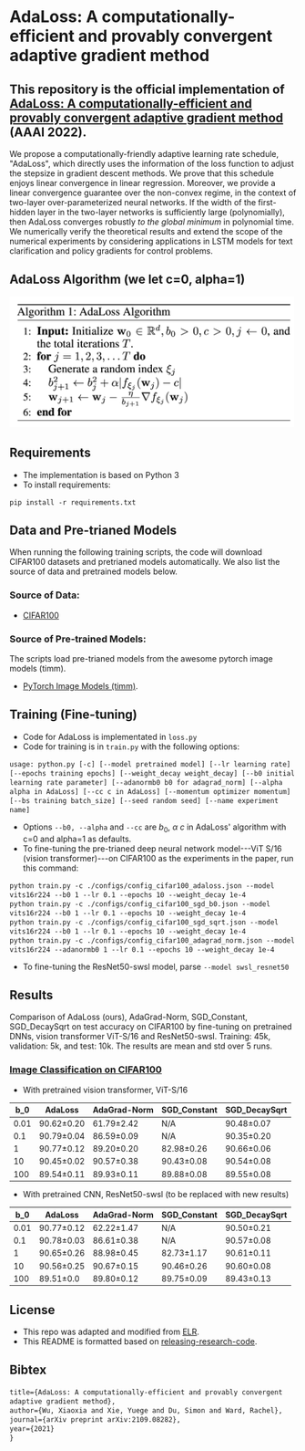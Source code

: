 # AdaLoss: A computationally-efficient and provably convergent adaptive gradient method

This repository is the official implementation of [AdaLoss: A computationally-efficient and provably convergent adaptive gradient method](https://arxiv.org/pdf/2109.08282.pdf) (AAAI 2022).
- 

We propose a computationally-friendly adaptive learning rate schedule, "AdaLoss", which directly uses the information of the loss function to adjust the stepsize in gradient descent methods. We prove that this schedule enjoys linear convergence in  linear regression.
Moreover, we provide a linear convergence guarantee over the non-convex regime, in the context of two-layer over-parameterized neural networks. If the width of the first-hidden layer in the two-layer networks is sufficiently large (polynomially), then AdaLoss converges robustly *to the global minimum* in polynomial time. We numerically verify the theoretical results and extend the scope of the numerical experiments by considering applications in LSTM models for text clarification and policy gradients for control problems.

## AdaLoss Algorithm (we let c=0, alpha=1)
<img src="figures/adaloss.png" width=500>

## Requirements
- The implementation is based on Python 3
- To install requirements:

```setup
pip install -r requirements.txt
```

## Data and Pre-trianed Models
When running the following training scripts, the code will download CIFAR100 datasets and pretrianed models automatically. We also list the source of data and pretrained models below. 
### Source of Data:
- [CIFAR100](https://www.cs.toronto.edu/~kriz/cifar.html)
### Source of Pre-trained Models: 
The scripts load pre-trianed models from the awesome pytorch image models (timm).
- [PyTorch Image Models (timm)](https://github.com/rwightman/pytorch-image-models).

## Training (Fine-tuning)
- Code for AdaLoss is implementated in ```loss.py```
- Code for training is in ```train.py``` with the following options:
```
usage: python.py [-c] [--model pretrained model] [--lr learning rate] [--epochs training epochs] [--weight_decay weight_decay] [--b0 initial learning rate parameter] [--adanormb0 b0 for adagrad_norm] [--alpha alpha in AdaLoss] [--cc c in AdaLoss] [--momentum optimizer momentum] [--bs training batch_size] [--seed random seed] [--name experiment name]
```
- Options ```--b0, --alpha``` and ```--cc``` are $b_0$, $\alpha$ $c$ in AdaLoss' algorithm with c=0 and alpha=1 as defaults.
- To fine-tuning the pre-trianed deep neural network model---ViT S/16 (vision transformer)---on CIFAR100 as the experiments in the paper, run this command:

```train
python train.py -c ./configs/config_cifar100_adaloss.json --model vits16r224 --b0 1 --lr 0.1 --epochs 10 --weight_decay 1e-4 
python train.py -c ./configs/config_cifar100_sgd_b0.json --model vits16r224 --b0 1 --lr 0.1 --epochs 10 --weight_decay 1e-4
python train.py -c ./configs/config_cifar100_sgd_sqrt.json --model vits16r224 --b0 1 --lr 0.1 --epochs 10 --weight_decay 1e-4
python train.py -c ./configs/config_cifar100_adagrad_norm.json --model vits16r224 --adanormb0 1 --lr 0.1 --epochs 10 --weight_decay 1e-4   
```
- To fine-tuning the ResNet50-swsl model, parse ```--model swsl_resnet50```

## Results

Comparison of AdaLoss (ours), AdaGrad-Norm, SGD_Constant, SGD_DecaySqrt on test accuracy on CIFAR100 by fine-tuning on pretrained DNNs, vision transformer ViT-S/16 and ResNet50-swsl. 
Training: 45k, validation: 5k, and test: 10k. The results are mean and std over 5 runs.

### [Image Classification on CIFAR100](https://www.cs.toronto.edu/~kriz/cifar.html)
- With pretrained vision transformer, ViT-S/16

| b_0  | AdaLoss        | AdaGrad-Norm   | SGD\_Constant  | SGD\_DecaySqrt |
|--------|----------------|----------------|----------------|----------------|
| 0.01   | 90.62±0.20 | 61.79±2.42 | N/A            | 90.48±0.07 |
| 0.1    | 90.79±0.04 | 86.59±0.09 | N/A            | 90.35±0.20 |
| 1      | 90.77±0.12 | 89.20±0.20 | 82.98±0.26 | 90.66±0.06 |
| 10     | 90.45±0.02 | 90.57±0.38 | 90.43±0.08 | 90.54±0.08 |
| 100    | 89.54±0.11 | 89.93±0.11 | 89.88±0.08 | 89.55±0.08 |

- With pretrained CNN, ResNet50-swsl (to be replaced with new results)

| b_0    | AdaLoss        | AdaGrad-Norm   | SGD_Constant   | SGD_DecaySqrt  |
|--------|----------------|----------------|----------------|----------------|
| 0.01   | 90.77±0.12 | 62.22±1.47 | N/A            | 90.50±0.21 |
| 0.1    | 90.78±0.03 | 86.61±0.38 | N/A            | 90.57±0.08 |
| 1      | 90.65±0.26 | 88.98±0.45 | 82.73±1.17 | 90.61±0.11 |
| 10     | 90.56±0.25 | 90.67±0.15 | 90.46±0.26 | 90.60±0.08 |
| 100    | 89.51±0.0  | 89.80±0.12 | 89.75±0.09 | 89.43±0.13 |


## License 
- This repo was adapted and modified from [ELR](https://github.com/shengliu66/ELR).
- This README is formatted based on [releasing-research-code](https://github.com/paperswithcode/releasing-research-code).

## Bibtex
```@article{wu2021adaloss,
title={AdaLoss: A computationally-efficient and provably convergent adaptive gradient method},
author={Wu, Xiaoxia and Xie, Yuege and Du, Simon and Ward, Rachel},
journal={arXiv preprint arXiv:2109.08282},
year={2021}
}
```
